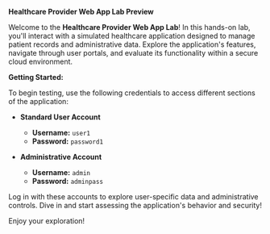 **Healthcare Provider Web App Lab Preview**

Welcome to the **Healthcare Provider Web App Lab**! In this hands-on lab, you'll interact with a simulated healthcare application designed to manage patient records and administrative data. Explore the application's features, navigate through user portals, and evaluate its functionality within a secure cloud environment.

**Getting Started:**

To begin testing, use the following credentials to access different sections of the application:

- **Standard User Account**
  - **Username:** `user1`
  - **Password:** `password1`

- **Administrative Account**
  - **Username:** `admin`
  - **Password:** `adminpass`

Log in with these accounts to explore user-specific data and administrative controls. Dive in and start assessing the application's behavior and security!

Enjoy your exploration!